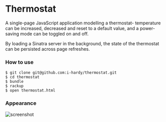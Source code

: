 # Thermostat #

A single-page JavaScript application modelling a thermostat- temperature can be increased, decreased and reset to a default value, and a power-saving mode can be toggled on and off.

By loading a Sinatra server in the background, the state of the thermostat can be persisted across page refreshes.

### How to use
```
$ git clone git@github.com:i-hardy/thermostat.git
$ cd thermostat
$ bundle
$ rackup
$ open thermostat.html
```
### Appearance
![screenshot](http://imgur.com/PuOwsHH.jpg)
